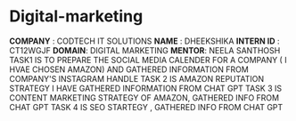 # Digital-marketing
**COMPANY** : CODTECH IT SOLUTIONS
**NAME** : DHEEKSHIKA
**INTERN ID** : CT12WGJF
**DOMAIN**: DIGITAL MARKETING
**MENTOR**: NEELA SANTHOSH
TASK1 IS TO PREPARE THE SOCIAL MEDIA CALENDER FOR A COMPANY ( I HVAE CHOSEN AMAZON) AND GATHERED INFORMATION FROM COMPANY'S INSTAGRAM HANDLE
TASK 2 IS AMAZON REPUTATION STRATEGY I HAVE GATHERED INFORMATION FROM CHAT GPT
TASK 3 IS CONTENT MARKETING STRATEGY OF AMAZON, GATHERED INFO FROM CHAT GPT
TASK 4 IS SEO STARTEGY , GATHERED INFO FROM CHAT GPT

